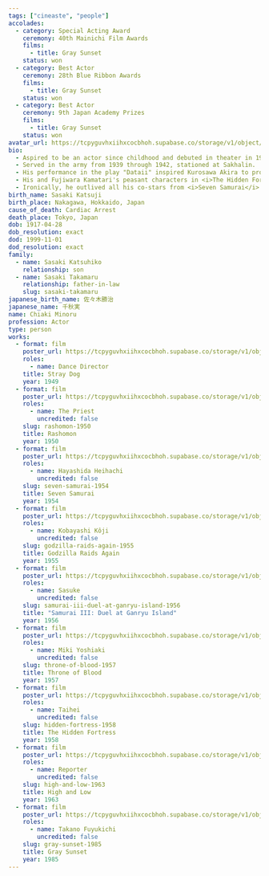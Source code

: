 ```yaml
---
tags: ["cineaste", "people"]
accolades:
  - category: Special Acting Award
    ceremony: 40th Mainichi Film Awards
    films:
      - title: Gray Sunset
    status: won
  - category: Best Actor
    ceremony: 28th Blue Ribbon Awards
    films:
      - title: Gray Sunset
    status: won
  - category: Best Actor
    ceremony: 9th Japan Academy Prizes
    films:
      - title: Gray Sunset
    status: won
avatar_url: https://tcpyguvhxiihxcocbhoh.supabase.co/storage/v1/object/public/godzilla-cineaste-public/content/people/chiaki-minoru/chiaki-minoru.jpg
bio:
  - Aspired to be an actor since childhood and debuted in theater in 1936 at age 19.
  - Served in the army from 1939 through 1942, stationed at Sakhalin.
  - His performance in the play "Dataii" inspired Kurosawa Akira to produce <i>The Quiet Duel</i> (1949) and to cast Chiaki in his first film role in <i>Stray Dog</i> (also 1949). Chiaki went on to appear in several Kurosawa films over the next decade.
  - His and Fujiwara Kamatari's peasant characters in <i>The Hidden Fortress</i> (1958) were cited as direct inspirations for R2-D2 and C-3PO in <i>Star Wars</i> (1977).
  - Ironically, he outlived all his co-stars from <i>Seven Samurai</i> (1954), despite being the first casualty in that film.
birth_name: Sasaki Katsuji
birth_place: Nakagawa, Hokkaido, Japan
cause_of_death: Cardiac Arrest
death_place: Tokyo, Japan
dob: 1917-04-28
dob_resolution: exact
dod: 1999-11-01
dod_resolution: exact
family:
  - name: Sasaki Katsuhiko
    relationship: son
  - name: Sasaki Takamaru
    relationship: father-in-law
    slug: sasaki-takamaru
japanese_birth_name: 佐々木勝治
japanese_name: 千秋実
name: Chiaki Minoru
profession: Actor
type: person
works:
  - format: film
    poster_url: https://tcpyguvhxiihxcocbhoh.supabase.co/storage/v1/object/public/godzilla-cineaste-public/content/films/stray-dog-1949/posters/Stray%20Dog%201949.jpg
    roles:
      - name: Dance Director
    title: Stray Dog
    year: 1949
  - format: film
    poster_url: https://tcpyguvhxiihxcocbhoh.supabase.co/storage/v1/object/public/godzilla-cineaste-public/content/films/rashomon-1950/posters/rashomon-1950.jpg
    roles:
      - name: The Priest
        uncredited: false
    slug: rashomon-1950
    title: Rashomon
    year: 1950
  - format: film
    poster_url: https://tcpyguvhxiihxcocbhoh.supabase.co/storage/v1/object/public/godzilla-cineaste-public/content/films/seven-samurai-1954/posters/seven-samurai-1954.jpg
    roles:
      - name: Hayashida Heihachi
        uncredited: false
    slug: seven-samurai-1954
    title: Seven Samurai
    year: 1954
  - format: film
    poster_url: https://tcpyguvhxiihxcocbhoh.supabase.co/storage/v1/object/public/godzilla-cineaste-public/content/films/godzilla-raids-again-1955/posters/godzilla-raids-again-1955.jpg
    roles:
      - name: Kobayashi Kôji
        uncredited: false
    slug: godzilla-raids-again-1955
    title: Godzilla Raids Again
    year: 1955
  - format: film
    poster_url: https://tcpyguvhxiihxcocbhoh.supabase.co/storage/v1/object/public/godzilla-cineaste-public/content/films/samurai-iii-duel-at-ganryu-island-1956/posters/samurai-iii-duel-at-ganryu-island-1956.jpg
    roles:
      - name: Sasuke
        uncredited: false
    slug: samurai-iii-duel-at-ganryu-island-1956
    title: "Samurai III: Duel at Ganryu Island"
    year: 1956
  - format: film
    poster_url: https://tcpyguvhxiihxcocbhoh.supabase.co/storage/v1/object/public/godzilla-cineaste-public/content/films/throne-of-blood-1957/posters/throne-of-blood-1957.jpg
    roles:
      - name: Miki Yoshiaki
        uncredited: false
    slug: throne-of-blood-1957
    title: Throne of Blood
    year: 1957
  - format: film
    poster_url: https://tcpyguvhxiihxcocbhoh.supabase.co/storage/v1/object/public/godzilla-cineaste-public/content/films/hidden-fortress-1958/posters/hidden-fortress-1958.jpg
    roles:
      - name: Taihei
        uncredited: false
    slug: hidden-fortress-1958
    title: The Hidden Fortress
    year: 1958
  - format: film
    poster_url: https://tcpyguvhxiihxcocbhoh.supabase.co/storage/v1/object/public/godzilla-cineaste-public/content/films/high-and-low-1963/posters/high-and-low-1963.jpg
    roles:
      - name: Reporter
        uncredited: false
    slug: high-and-low-1963
    title: High and Low
    year: 1963
  - format: film
    poster_url: https://tcpyguvhxiihxcocbhoh.supabase.co/storage/v1/object/public/godzilla-cineaste-public/content/films/gray-sunset-1985/posters/Hana%20Ichimonme%201985.jpg
    roles:
      - name: Takano Fuyukichi
        uncredited: false
    slug: gray-sunset-1985
    title: Gray Sunset
    year: 1985
---
```

